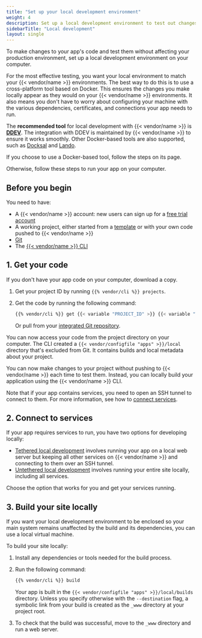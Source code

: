 ```yaml
---
title: "Set up your local development environment"
weight: 4
description: Set up a local development environment to test out changes to your app's code.
sidebarTitle: "Local development"
layout: single
---
```


To make changes to your app's code and test them without affecting your production environment, 
set up a local development environment on your computer.

For the most effective testing, you want your local environment to match your {{< vendor/name >}} environments.
The best way to do this is to use a cross-platform tool based on Docker.
This ensures the changes you make locally appear as they would on your {{< vendor/name >}} environments.
It also means you don't have to worry about configuring your machine with
the various dependencies, certificates, and connections your app needs to run.

The **recommended tool** for local development with {{< vendor/name >}} is **[DDEV](./ddev.md)**.
The integration with DDEV is maintained by {{< vendor/name >}} to ensure it works smoothly.
Other Docker-based tools are also supported, such as [Docksal](./docksal.md) and [Lando](./lando.md).

If you choose to use a Docker-based tool, follow the steps on its page.

Otherwise, follow these steps to run your app on your computer.

## Before you begin

You need to have:

- A {{< vendor/name >}} account:
  new users can sign up for a [free trial account](https://auth.api.platform.sh/register)
- A working project,
  either started from a [template](../../development/templates.md) 
  or with your own code pushed to {{< vendor/name >}}
- [Git](https://git-scm.com/downloads)
- The [{{< vendor/name >}} CLI](../../administration/cli/_index.md)

## 1. Get your code

If you don't have your app code on your computer, download a copy.

1.  Get your project ID by running `{{% vendor/cli %}} projects`.

2.  Get the code by running the following command:

    ```bash
    {{% vendor/cli %}} get {{< variable "PROJECT_ID" >}} {{< variable "TARGET_DIRECTORY_NAME" >}}
    ```

    Or pull from your [integrated Git repository](../../integrations/source/_index.md).

You can now access your code from the project directory on your computer.
The CLI created a `{{< vendor/configfile "apps" >}}/local` directory that's excluded from Git. 
It contains builds and local metadata about your project.

You can now make changes to your project without pushing to {{< vendor/name >}} each time to test them. 
Instead, you can locally build your application using the {{< vendor/name >}} CLI.

Note that if your app contains services, you need to open an SSH tunnel to connect to them.
For more information, see how to [connect services](../../add-services#2-connect-the-service).

## 2. Connect to services

If your app requires services to run, you have two options for developing locally:

- [Tethered local development](./tethered.md) involves running your app on a local web server
  but keeping all other services on {{< vendor/name >}} and connecting to them over an SSH tunnel.
- [Untethered local development](./untethered.md) involves running your entire site locally,
  including all services.

Choose the option that works for you and get your services running.

## 3. Build your site locally

If you want your local development environment to be enclosed 
so your main system remains unaffected by the build and its dependencies, 
you can use a local virtual machine.

To build your site locally:

1.  Install any dependencies or tools needed for the build process.

2.  Run the following command:

    ```bash
    {{% vendor/cli %}} build
    ```

    Your app is built in the `{{< vendor/configfile "apps" >}}/local/builds` directory.
    Unless you specify otherwise with the `--destination` flag,
    a symbolic link from your build is created as the `_www` directory at your project root.

3.  To check that the build was successful, move to the `_www` directory
    and run a web server.
